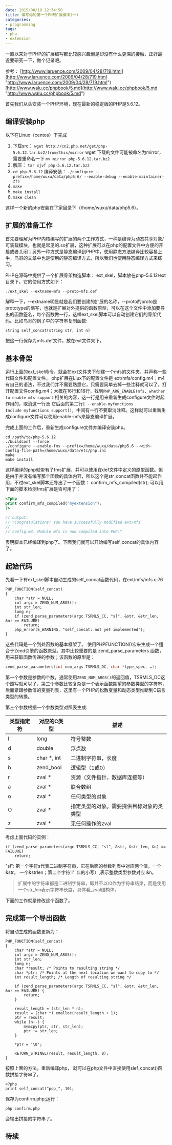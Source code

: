 ```yaml
---
date: 2015/08/18 12:34:50
title: 编写你的第一个PHP扩展模块(一)
categories:
- programming
tags:
- php
- extension
---
```

一直以来对于PHP的扩展编写都比较感兴趣但是却没有什么更深的接触，正好最近要研究一下，做个记录吧。

参考： 
[http://www.laruence.com/2009/04/28/719.html](http://www.laruence.com/2009/04/28/719.html "http://www.laruence.com/2009/04/28/719.html")
[http://www.walu.cc/phpbook/5.md](http://www.walu.cc/phpbook/5.md "http://www.walu.cc/phpbook/5.md")

首先我们从头安装一个PHP环境，现在最新的稳定版的PHP是5.6.12。

## 编译安装php ##
以下在Linux（centos）下完成

1. 下载src： `wget http://cn2.php.net/get/php-5.6.12.tar.bz2/from/this/mirror` wget 下载的文件可能被命名为mirror，需要重命名一下 `mv mirror php-5.6.12.tar.bz2`
2. 解压： `tar xjvf php-5.6.12.tar.bz2`
3. `cd php-5.6.12` 编译安装： `./configure --prefix=/home/wuxu/data/php5.6/ --enable-debug --enable-maintainer-zts`
4. `make`
5. `make install`
6. `make clean`

这样一个新的php安装在了家目录下（/home/wuxu/data/php5.6）。

## 扩展的准备工作 ##
首先要理解为PHP内核编写的扩展的两个工作方式，一种是编译为动态共享对象/可装载模块，也就是常见的.so扩展，这种扩展可以在php的配置文件中方便的开启或者关闭；另外一种方式是静态编译到PHP中，使用静态方法编译比较容易上手，鸟哥的文章中也是使用的静态编译方式，所以我们也使用静态编译方式来练习。

PHP在源码中提供了一个扩展骨架构造脚本： ext_skel，脚本放在php-5.6.12/ext目录下。它的使用方式如下： 

```php
./ext_skel --extname=mfs --proto=mfs.def
```
解释一下，--extname明显就是我们要创建的扩展的名称，--proto的proto是prototype的缩写，也就是扩展对外提供的函数原型，可以在这个文件中添加要导出的函数签名，每个函数做一行，这样ext_skel脚本可以自动创建它们的骨架代码。比如鸟哥的例子中的字符串复制函数:

```
string self_concat(string str, int n)
```
把这一行保存为mfs.def文件，放在ext文件夹下。

## 基本骨架 ##
运行上面的ext_skel命令，就会在ext文件夹下创建一个mfs的文件夹，并声称一些代码文件和配置文件。 php扩展在Liux下的配置文件是 ext/mfs/config.m4；m4有自己的语法，不过我们并不需要熟悉它，只需要简单去掉一些注释就可以了。打开配置文件config.m4；大概在16行和18行，找到`PHP_ARG_ENABLE(mfs, whether to enable mfs support` 相关的内容，这一行是用来重新生成configure文件时起作用的，取消这一行及
它后面的第二行`[ --enable-myfunctions                Include myfunctions support])`，中间有一行不要取消注释。这样就可以重新生成configure文件可以使用enable-mfs来静态编译扩展。

完成上面的工作后，重新生成configure文件并编译安装php。

```
cd /path/to/php-5.6.12
./buildconf --force
./configure --enable-fms --prefix=/home/wuxu/data/php5.6 --with-config-file-path=/home/wuxu/data/etc/php.ini
make
make install
```
这样编译的php就带有了fms扩展，并可以使用在def文件中定义的原型函数。但是由于并没有编写那个函数的具体内容，所以这个是str_concat函数并不能起作用，不过ext_skel脚本还导出了一个函数： confirm_mfs_compiled(str); 可以用下面的脚本检测fms扩展是否可用了：

```php
<?php
print confirm_mfs_compiled("myextension");
?>

// output: 
// "Congratulations! You have successfully modified ext/mfs
//  
// config.m4. Module mfs is now compiled into PHP."
```
表明脚本已经编译到php了。下面我们就可以开始编写self_concat的具体内容了。

## 起始代码 ##
先看一下有ext_skel脚本自动生成的self_concat函数代码，在ext/mfs/mfs.c:76 

```
PHP_FUNCTION(self_concat)
{
	char *str = NULL;
	int argc = ZEND_NUM_ARGS();
	int str_len;
	long n;
	if (zend_parse_parameters(argc TSRMLS_CC, "sl", &str, &str_len, &n) == FAILURE)
		return;
	php_error(E_WARNING, "self_concat: not yet implemented");
}
```
这些代码是一个到处函数的基本框架了。
使用PHPFUNCTION()宏来生成一个适合于Zend引擎的函数原型。其中比较重要的是 zend_parse_parameters 函数，用来获取函数传递的参数；该函数的原型是：

```c
zend_parse_parameters(int num_args TSRMLS_DC, char *type_spec, …);
```
第一个参数是参数的个数，通常使用`ZEND_NUM_ARGS()`的返回值，TSRMLS_DC这个照写就可以了，第三个参数比较复杂是一个表示函数期望的参数类型的字符串，后面紧跟参数值的变量列表，这里有一个PHP的松散变量和动态类型推断到C语言类型的转换。

第三个参数根据一个参数类型对照表生成:


|类型指定符 |对应的C类型 | 描述|
|------------|-----------|------|
|l |long | 符号整数|
|d |double | 浮点数|
|s |char *, int | 二进制字符串，长度|
|b |zend_bool | 逻辑型（1或0）|
|r |zval * | 资源（文件指针，数据库连接等）|
|a |zval * | 联合数组|
|o |zval * | 任何类型的对象|
|O |zval * | 指定类型的对象。需要提供目标对象的类类型|
|z |zval * | 无任何操作的zval|

考虑上面代码的实例：

```
if (zend_parse_parameters(argc TSRMLS_CC, "sl", &str, &str_len, &n) == FAILURE)
	return;
```
"sl": 第一个字符s代表二进制字符串，它在后面的参数列表中对应两个值，一个 &str， 一个&strlen；第二个字符'l'（L的小写）,表示整数类型参数对应 &n。

> 扩展中的字符串都是二进制字符串，即并不以\0作为字符串结束，而是使用一个str_len表示字符串长度，具体看_zval结构体。

下面的工作就是修改这个函数了。

## 完成第一个导出函数 ##

将自动生成的函数更新为：

```
PHP_FUNCTION(self_concat)
{
	char *str = NULL;
	int argc = ZEND_NUM_ARGS();
	int str_len;
	long n;
	char *result; /* Points to resulting string */
	char *ptr; /* Points at the next location we want to copy to */
	int result_length; /* Length of resulting string */
	
	if (zend_parse_parameters(argc TSRMLS_CC, "sl", &str, &str_len, &n) == FAILURE) {
		return;
	}

	result_length = (str_len * n);
	result = (char *) emalloc(result_length + 1);
	ptr = result;
	while (n--) {
		memcpy(ptr, str, str_len);
		ptr += str_len;
	}

	*ptr = '\0';

	RETURN_STRINGL(result, result_length, 0);
} 
```
按照上面的方法，重新编译php， 就可以在php文件中直接使用slef_concat()函数拼接字符串了。

```
<?php
print self_concat("pop_", 10);
```
保存为confirm.php;运行：

```
php confirm.php
```
会输出拼接的字符串了。

## 待续 ##



